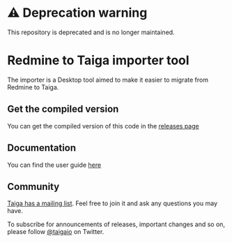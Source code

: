 ⚠️ Deprecation warning
=====================

This repository is deprecated and is no longer maintained.

# Redmine to Taiga importer tool #

The importer is a Desktop tool aimed to make it easier to migrate from Redmine to Taiga.

## Get the compiled version ##

You can get the compiled version of this code in the
[releases page](https://github.com/taigaio/redmine-migrator/releases)

## Documentation ##

You can find the user guide [here](http://taigaio.github.io/redmine-migrator)

## Community ##

[Taiga has a mailing list](http://groups.google.com/d/forum/taigaio). Feel free to join it and ask any questions you may have.

To subscribe for announcements of releases, important changes and so on, please follow [@taigaio](https://twitter.com/taigaio) on Twitter.
